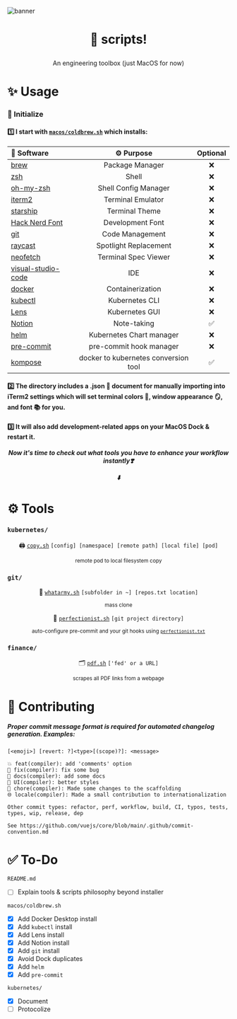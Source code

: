 ![banner](banner.png)


<h1 align="center">

📄 scripts!

</h1>
<p align="center">
An engineering toolbox (just MacOS for now)
</p>

# ✨ Usage

### 🚀 Initialize

#### 1️⃣ I start with [`macos/coldbrew.sh`](https://github.com/DylanAlloy/scripts/blob/main/macos/coldbrew.sh) which installs:

<table align="center">
<thead>
<tr>
<th style="text-align:left">📁 Software</th>
<th style="text-align:center">⚙ Purpose</th>
<th style="text-align:center">Optional</th>
</tr>
</thead>
<tbody>
<tr>
<td style="text-align:left"><a href="https://brew.sh">brew</a></td>
<td style="text-align:center">Package Manager</td>
<td style="text-align:center">❌</td>
</tr>
<tr>
<td style="text-align:left"><a href="https://zsh.org">zsh</a></td>
<td style="text-align:center">Shell</td>
<td style="text-align:center">❌</td>
</tr>
<tr>
<td style="text-align:left"><a href="https://ohmyz.sh">oh-my-zsh</a></td>
<td style="text-align:center">Shell Config Manager</td>
<td style="text-align:center">❌</td>
</tr>
<tr>
<td style="text-align:left"><a href="https://iterm2.com">iterm2</a></td>
<td style="text-align:center">Terminal Emulator</td>
<td style="text-align:center">❌</td>
</tr>
<tr>
<td style="text-align:left"><a href="https://starship.rs/guide/">starship</a></td>
<td style="text-align:center">Terminal Theme</td>
<td style="text-align:center">❌</td>
</tr>
<tr>
<td style="text-align:left"><a href="https://github.com/ryanoasis/nerd-fonts/tree/master/patched-fonts/Hack">Hack Nerd Font</a></td>
<td style="text-align:center">Development Font</td>
<td style="text-align:center">❌</td>
</tr>
<tr>
<td style="text-align:left"><a href="https://git-scm.com">git</a></td>
<td style="text-align:center">Code Management</td>
<td style="text-align:center">❌</td>
</tr>
<tr>
<td style="text-align:left"><a href="https://www.raycast.com">raycast</a></td>
<td style="text-align:center">Spotlight Replacement</td>
<td style="text-align:center">❌</td>
</tr>
<tr>
<td style="text-align:left"><a href="https://github.com/dylanaraps/neofetch">neofetch</a></td>
<td style="text-align:center">Terminal Spec Viewer</td>
<td style="text-align:center">❌</td>
</tr>
<tr>
<td style="text-align:left"><a href="https://code.visualstudio.com">visual-studio-code</a></td>
<td style="text-align:center">IDE</td>
<td style="text-align:center">❌</td>
</tr>
<tr>
<td style="text-align:left"><a href="https://www.docker.com">docker</a></td>
<td style="text-align:center">Containerization</td>
<td style="text-align:center">❌</td>
</tr>
<tr>
<td style="text-align:left"><a href="https://kubernetes.io/docs/tasks/tools/">kubectl</a></td>
<td style="text-align:center">Kubernetes CLI</td>
<td style="text-align:center">❌</td>
</tr>
<tr>
<td style="text-align:left"><a href="https://k8slens.dev">Lens</a></td>
<td style="text-align:center">Kubernetes GUI</td>
<td style="text-align:center">❌</td>
</tr>
<tr>
<td style="text-align:left"><a href="https://www.notion.so">Notion</a></td>
<td style="text-align:center">Note-taking</td>
<td style="text-align:center">✅</td>
</tr>
<tr>
<td style="text-align:left"><a href="https://helm.sh">helm</a></td>
<td style="text-align:center">Kubernetes Chart manager</td>
<td style="text-align:center">❌</td>
</tr>
<tr>
<td style="text-align:left"><a href="https://pre-commit.com">pre-commit</a></td>
<td style="text-align:center">pre-commit hook manager</td>
<td style="text-align:center">❌</td>
</tr>
<tr>
<td style="text-align:left"><a href="https://kompose.io">kompose</a></td>
<td style="text-align:center">docker to kubernetes conversion tool</td>
<td style="text-align:center">✅</td>
</tr>
</tbody>
</table>

</p>

#### 2️⃣ The directory includes a .json 📝 document for manually importing into iTerm2 settings which will set terminal colors 🎨, window appearance 🪞, and font 📚 for you.

#### 3️⃣ It will also add development-related apps on your MacOS Dock & restart it.

<h5 align="center">
Now it's time to check out what tools you have to enhance your workflow instantly❣️

⬇️
</h5>

# ⚙️ Tools

<h3 id="-kubernetes-"><code>kubernetes/</code></h3>
<p align="center">
    🖨️ <a href="https://github.com/DylanAlloy/scripts/blob/main/kubernetes/copy.sh"><code>copy.sh</code></a>
        <code align="center">[config] [namespace] [remote path] [local file] [pod]</code>
</p>
<p align="center"><sub>remote pod to local filesystem copy</sub></p>

<h3 id="-git-"><code>git/</code></h3>
<p align="center">
    🚀 <a href="https://github.com/DylanAlloy/scripts/blob/main/git/whatarmy.sh"><code>whatarmy.sh</code></a>
        <code align="center">[subfolder in ~] [repos.txt location]</code>
</p>
<p align="center"><sub>mass clone</sub></p>
<p align="center">
    🚀 <a href="https://github.com/DylanAlloy/scripts/blob/main/git/perfectionist.sh"><code>perfectionist.sh</code></a>
    <code align="center">[git project directory]</code>
</p>
<p align="center"><sub>auto-configure pre-commit and your git hooks using <a href="https://github.com/DylanAlloy/scripts/blob/main/git/perfectionist.txt"><code>perfectionist.txt</code></a></sub></p>

<h3 id="-kubernetes-"><code>finance/</code></h3>
<p align="center">
    🗂️ <a href="https://github.com/DylanAlloy/scripts/blob/main/finance/pdf.sh"><code>pdf.sh</code></a>
        <code align="center">['fed' or a URL]</code>
</p>
<p align="center"><sub>scrapes all PDF links from a webpage</sub></p>

# 🙋 Contributing

##### Proper commit message format is required for automated changelog generation. Examples:

    [<emoji>] [revert: ?]<type>[(scope)?]: <message>

    💥 feat(compiler): add 'comments' option
    🐛 fix(compiler): fix some bug
    📝 docs(compiler): add some docs
    🌷 UI(compiler): better styles
    🏰 chore(compiler): Made some changes to the scaffolding
    🌐 locale(compiler): Made a small contribution to internationalization

    Other commit types: refactor, perf, workflow, build, CI, typos, tests, types, wip, release, dep

    See https://github.com/vuejs/core/blob/main/.github/commit-convention.md


# ✅ To-Do

`README.md`
- [ ] Explain tools & scripts philosophy beyond installer

`macos/coldbrew.sh`
- [x] Add Docker Desktop install
- [x] Add `kubectl` install
- [x] Add Lens install
- [x] Add Notion install
- [x] Add `git` install
- [x] Avoid Dock duplicates
- [x] Add `helm`
- [x] Add `pre-commit`

`kubernetes/`
- [x] Document
- [ ] Protocolize
